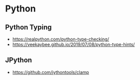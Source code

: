# Python


## Python Typing

* https://realpython.com/python-type-checking/
* https://veekaybee.github.io/2019/07/08/python-type-hints/

## JPython

* https://github.com/jythontools/clamp
